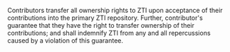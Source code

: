 Contributors transfer all ownership rights to ZTI upon acceptance of their contributions into the primary ZTI repository. Further, contributor's guarantee that they have the right to transfer ownership of their contributions; and shall indemnify ZTI from any and all repercussions caused by a violation of this guarantee.